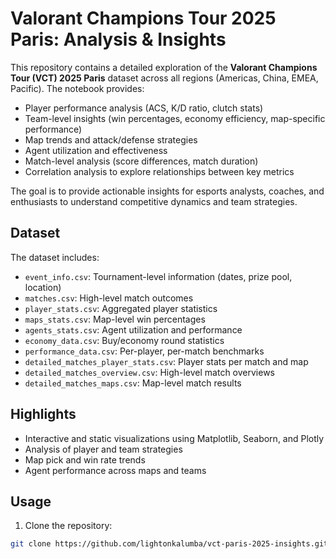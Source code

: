 # Valorant Champions Tour 2025 Paris: Analysis & Insights

This repository contains a detailed exploration of the **Valorant Champions Tour (VCT) 2025 Paris** dataset across all regions (Americas, China, EMEA, Pacific). The notebook provides:

- Player performance analysis (ACS, K/D ratio, clutch stats)
- Team-level insights (win percentages, economy efficiency, map-specific performance)
- Map trends and attack/defense strategies
- Agent utilization and effectiveness
- Match-level analysis (score differences, match duration)
- Correlation analysis to explore relationships between key metrics

The goal is to provide actionable insights for esports analysts, coaches, and enthusiasts to understand competitive dynamics and team strategies.

## Dataset

The dataset includes:

- `event_info.csv`: Tournament-level information (dates, prize pool, location)
- `matches.csv`: High-level match outcomes
- `player_stats.csv`: Aggregated player statistics
- `maps_stats.csv`: Map-level win percentages
- `agents_stats.csv`: Agent utilization and performance
- `economy_data.csv`: Buy/economy round statistics
- `performance_data.csv`: Per-player, per-match benchmarks
- `detailed_matches_player_stats.csv`: Player stats per match and map
- `detailed_matches_overview.csv`: High-level match overviews
- `detailed_matches_maps.csv`: Map-level match results

## Highlights

- Interactive and static visualizations using Matplotlib, Seaborn, and Plotly
- Analysis of player and team strategies
- Map pick and win rate trends
- Agent performance across maps and teams

## Usage

1. Clone the repository:
```bash
git clone https://github.com/lightonkalumba/vct-paris-2025-insights.git
